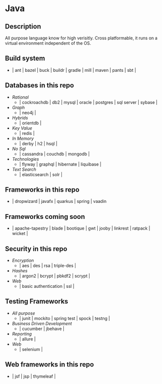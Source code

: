 # Java

## Description
All purpose language know for high verisitly. Cross
platformable, it runs on a virtual environment independent
of the OS.

## Build system
- | ant | bazel | buck | buildr | gradle | mill | maven | pants | sbt |

## Databases in this repo
- *Rational*
    - | cockroachdb | db2 | mysql | oracle | postgres | sql server | sybase |
- *Graph*
    - | neo4j |
- *Hybrids*
    - | orientdb |
- *Key Value*
    - | redis |
- *In Memory*
    - | derby | h2 | hsql |
- *No Sql*
    - | cassandra | couchdb | mongodb |
- *Technologies*
    - | flyway | graphql | hibernate | liquibase |
- *Text Search*
    - | elasticsearch | solr |

## Frameworks in this repo
- | dropwizard | javafx | quarkus | spring | vaadin

## Frameworks coming soon
- | apache-tapestry | blade | bootique | gwt | jooby | linkrest | ratpack | wicket |

## Security in this repo
- *Encryption*
    - | aes | des | rsa | triple-des |
- *Hashes*
    - | argon2 | bcrypt | pbkdf2 | scrypt |
- *Web*
    - | basic authentication | ssl |

## Testing Frameworks
- *All purpose*
    - | junit | mockito | spring test | spock | testng |
- *Business Driven Development*
    - | cucumber | jbehave |
- *Reporting*
    - | allure |
- *Web*
    - | selenium |

## Web frameworks in this repo
- | jsf | jsp | thymeleaf |